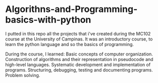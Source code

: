 # Algorithns-and-Programming-basics-with-python
I putted in this repo all the projects that i've  created during the MC102 course at the University of Campinas. It was an introductory course, to learn the python language and so the basics
of programming.

During the course, I learned:
Basic concepts of computer organization. Construction of algorithms and their representation in pseudocode and high-level languages. Systematic development and implementation of programs. 
Structuring, debugging, testing and documenting programs. Problem solving.
